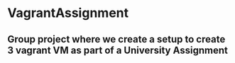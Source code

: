 # VagrantAssignment

## Group project where we create a setup to create 3 vagrant VM as part of a University Assignment
